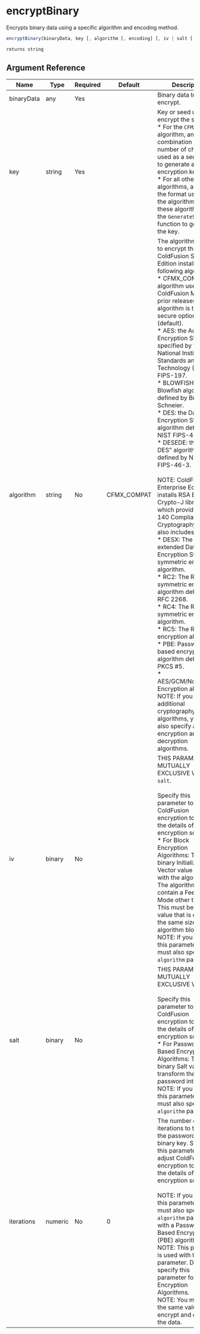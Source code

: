 # encryptBinary

Encrypts binary data using a specific algorithm and encoding method.

```javascript
encryptBinary(binaryData, key [, algorithm [, encoding] [, iv | salt [, iterations]]])
```

```javascript
returns string
```

## Argument Reference

| Name | Type | Required | Default | Description |
| --- | --- | --- | --- | --- |
| binaryData | any | Yes |  | Binary data to encrypt. |
| key | string | Yes |  | Key or seed used to encrypt the string.<br />* For the `CFMX_COMPAT` algorithm, any combination of any number of characters; used as a seed used to generate a 32-bit encryption key.<br />* For all other algorithms, a key in the format used by the algorithm. For these algorithms, use the `GenerateSecretKey` function to generate the key. |
| algorithm | string | No | CFMX_COMPAT | The algorithm to use to encrypt the string. <br />ColdFusion Standard Edition installs the following algorithms:<br />* CFMX_COMPAT: the algorithm used in ColdFusion MX and prior releases. This algorithm is the least secure option (default).<br />* AES: the Advanced Encryption Standard specified by the National Institute of Standards and Technology (NIST) FIPS-197.<br />* BLOWFISH: the Blowfish algorithm defined by Bruce Schneier.<br />* DES: the Data Encryption Standard algorithm defined by NIST FIPS-46-3.<br />* DESEDE: the "Triple DES" algorithm defined by NIST FIPS-46-3.<br /><br />NOTE: ColdFusion Enterprise Edition installs RSA BSafe Crypto-J library, which provides FIPS-140 Compliant Strong Cryptography. This also includes:<br />* DESX: The extended Data Encryption Standard symmetric encryption algorithm.<br />* RC2: The RC2 block symmetric encryption algorithm defined by RFC 2268.<br />* RC4: The RC4 symmetric encryption algorithm.<br />* RC5: The RC5 encryption algorithm.<br />* PBE: Password-based encryption algorithm defined in PKCS #5.<br />* AES/GCM/NoPadding: Encryption algorithm. <br />NOTE: If you install additional cryptography algorithms, you can also specify any of its encryption and decryption algorithms. |
| iv | binary | No |  | THIS PARAMETER IS MUTUALLY EXCLUSIVE WITH `salt`.<br /><br />Specify this parameter to adjust ColdFusion encryption to match the details of other encryption software.<br />* For Block Encryption Algorithms: This is the binary Initialization Vector value to use with the algorithm. The algorithm must contain a Feedback Mode other than ECB. This must be a binary value that is exactly the same size as the algorithm block size.<br />NOTE: If you specify this parameter, you must also specify the `algorithm` parameter. |
| salt | binary | No |  | THIS PARAMETER IS MUTUALLY EXCLUSIVE WITH `iv`.<br /><br />Specify this parameter to adjust ColdFusion encryption to match the details of other encryption software.<br />* For Password Based Encryption Algorithms: This is the binary Salt value to transform the password into a key.<br />NOTE: If you specify this parameter, you must also specify the `algorithm` parameter. |
| iterations | numeric | No | 0 | The number of iterations to transform the password into a binary key. Specify this parameter to adjust ColdFusion encryption to match the details of other encryption software.<br /><br />NOTE: If you specify this parameter, you must also specify the `algorithm` parameter with a Password Based Encryption (PBE) algorithm.<br />NOTE: This parameter is used with the `salt` parameter. Do not specify this parameter for Block Encryption Algorithms.<br />NOTE: You must use the same value to encrypt and decrypt the data. |
